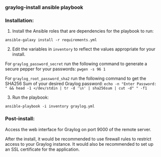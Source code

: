 ### graylog-install ansible playbook

### Installation:

1. Install the Ansible roles that are dependencies for the playbook to run:

`ansible-galaxy install -r requirements.yml`


2. Edit the variables in `inventory` to reflect the values appropriate for your install.

For `graylog_password_secret` run the following command to generate a secure pepper for your passwords: `pwgen -s 96 1`

For `graylog_root_password_sha2` run the following command to get the SHA256 Sum of your desired Graylog password: `echo -n "Enter Password: " && head -1 </dev/stdin | tr -d '\n' | sha256sum | cut -d" " -f1`




3. Run the playbook:

`ansible-playbook -i inventory graylog.yml`



### Post-install:

Access the web interface for Graylog on port 9000 of the remote server.

After the install, it would be recommended to use firewall rules to restrict access to your Graylog instance. It would also be recommended to set up an SSL certificate for the application.
